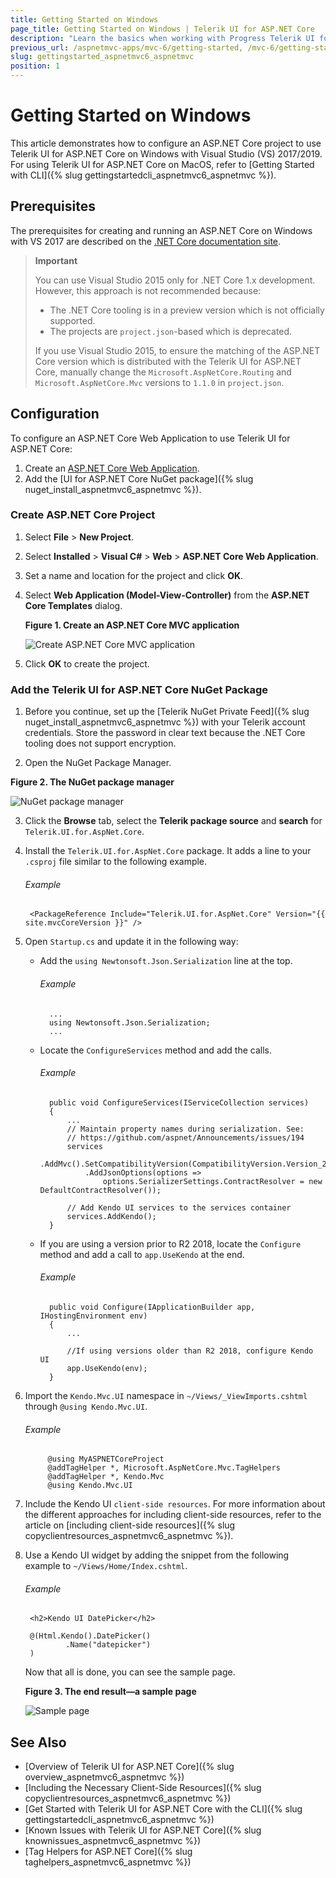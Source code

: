 ```yaml
---
title: Getting Started on Windows
page_title: Getting Started on Windows | Telerik UI for ASP.NET Core
description: "Learn the basics when working with Progress Telerik UI for ASP.NET Core (aka MVC 6 or ASP.NET Core MVC) and Visual Studio."
previous_url: /aspnetmvc-apps/mvc-6/getting-started, /mvc-6/getting-started
slug: gettingstarted_aspnetmvc6_aspnetmvc
position: 1
---
```


# Getting Started on Windows

This article demonstrates how to configure an ASP.NET Core project to use Telerik UI for ASP.NET Core on Windows with Visual Studio (VS) 2017/2019. For using Telerik UI for ASP.NET Core on MacOS, refer to [Getting Started with CLI]({% slug gettingstartedcli_aspnetmvc6_aspnetmvc %}).

## Prerequisites

The prerequisites for creating and running an ASP.NET Core on Windows with VS 2017 are described on the [.NET Core documentation site](https://docs.microsoft.com/en-us/dotnet/core/windows-prerequisites).

> **Important**
>
> You can use Visual Studio 2015 only for .NET Core 1.x development. However, this approach is not recommended because:
> * The .NET Core tooling is in a preview version which is not officially supported.
> * The projects are `project.json`-based which is deprecated.
>
> If you use Visual Studio 2015, to ensure the matching of the ASP.NET Core version which is distributed with the Telerik UI for ASP.NET Core, manually change the `Microsoft.AspNetCore.Routing` and `Microsoft.AspNetCore.Mvc` versions to `1.1.0` in `project.json`.

## Configuration

To configure an ASP.NET Core Web Application to use Telerik UI for ASP.NET Core:

1. Create an [ASP.NET Core Web Application](#configuration-Create).
2. Add the [UI for ASP.NET Core NuGet package]({% slug nuget_install_aspnetmvc6_aspnetmvc %}).

### Create ASP.NET Core Project

1. Select **File** > **New Project**.
2. Select **Installed** > **Visual C#** > **Web** > **ASP.NET Core Web Application**.
3. Set a name and location for the project and click **OK**.
4. Select **Web Application (Model-View-Controller)** from the **ASP.NET Core Templates** dialog.

    **Figure 1. Create an ASP.NET Core MVC application**

    ![Create ASP.NET Core MVC application](images/create-code-mvc-app.png)

5. Click **OK** to create the project.

### Add the Telerik UI for ASP.NET Core NuGet Package

1. Before you continue, set up the [Telerik NuGet Private Feed]({% slug nuget_install_aspnetmvc6_aspnetmvc %}) with your Telerik account credentials. Store the password in clear text because the .NET Core tooling does not support encryption.

2. Open the NuGet Package Manager.

  **Figure 2. The NuGet package manager**

  ![NuGet package manager](images/manage-nuget-packages.png)

3. Click the **Browse** tab, select the **Telerik package source** and **search** for `Telerik.UI.for.AspNet.Core`.

4. Install the `Telerik.UI.for.AspNet.Core` package. It adds a line to your `.csproj` file similar to the following example.

    ###### Example

		<PackageReference Include="Telerik.UI.for.AspNet.Core" Version="{{ site.mvcCoreVersion }}" />

5. Open `Startup.cs` and update it in the following way:

	* Add the `using Newtonsoft.Json.Serialization` line at the top.

		###### Example

			...
			using Newtonsoft.Json.Serialization;
			...

	* Locate the `ConfigureServices` method and add the calls.

		###### Example

			public void ConfigureServices(IServiceCollection services)
			{
				...
				// Maintain property names during serialization. See:
				// https://github.com/aspnet/Announcements/issues/194
				services
					.AddMvc().SetCompatibilityVersion(CompatibilityVersion.Version_2_1)
					.AddJsonOptions(options =>
						options.SerializerSettings.ContractResolver = new DefaultContractResolver());

				// Add Kendo UI services to the services container
				services.AddKendo();
			}


	* If you are using a version prior to R2 2018, locate the `Configure` method and add a call to `app.UseKendo` at the end.

		###### Example

			public void Configure(IApplicationBuilder app, IHostingEnvironment env)
			{
				...

				//If using versions older than R2 2018, configure Kendo UI
				app.UseKendo(env);
			}

6. Import the `Kendo.Mvc.UI` namespace in `~/Views/_ViewImports.cshtml` through `@using Kendo.Mvc.UI`.

    ###### Example

            @using MyASPNETCoreProject
            @addTagHelper *, Microsoft.AspNetCore.Mvc.TagHelpers
            @addTagHelper *, Kendo.Mvc
            @using Kendo.Mvc.UI

7. Include the Kendo UI `client-side resources`. For more information about the different approaches for including client-side resources, refer to the article on [including client-side resources]({% slug copyclientresources_aspnetmvc6_aspnetmvc %}).

8. Use a Kendo UI widget by adding the snippet from the following example to `~/Views/Home/Index.cshtml`.

    ###### Example

		<h2>Kendo UI DatePicker</h2>

		@(Html.Kendo().DatePicker()
				.Name("datepicker")
		)

	  Now that all is done, you can see the sample page.

    **Figure 3. The end result&mdash;a sample page**

    ![Sample page](images/sample-page.png)

## See Also

* [Overview of Telerik UI for ASP.NET Core]({% slug overview_aspnetmvc6_aspnetmvc %})
* [Including the Necessary Client-Side Resources]({% slug copyclientresources_aspnetmvc6_aspnetmvc %})
* [Get Started with Telerik UI for ASP.NET Core with the CLI]({% slug gettingstartedcli_aspnetmvc6_aspnetmvc %})
* [Known Issues with Telerik UI for ASP.NET Core]({% slug knownissues_aspnetmvc6_aspnetmvc %})
* [Tag Helpers for ASP.NET Core]({% slug taghelpers_aspnetmvc6_aspnetmvc %})
